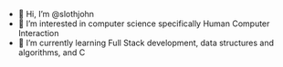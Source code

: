 - 👋 Hi, I’m @slothjohn
- 👀 I’m interested in computer science specifically Human Computer Interaction
- 🌱 I’m currently learning Full Stack development, data structures and algorithms, and C
